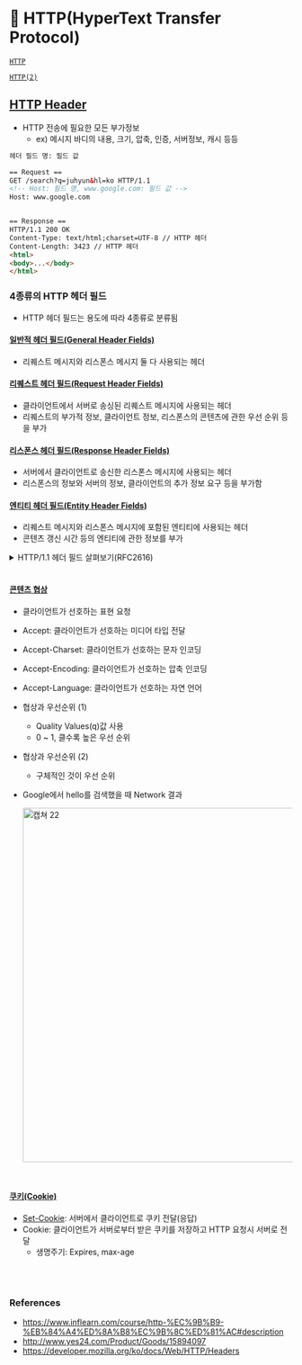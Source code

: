 # 📝 HTTP(HyperText Transfer Protocol)
[`HTTP`](https://github.com/JuHyun419/study/blob/master/computer-science/HTTP.md)

[`HTTP(2)`](https://github.com/JuHyun419/study/blob/master/computer-science/HTTP(2).md)


## [HTTP Header](https://developer.mozilla.org/ko/docs/Web/HTTP/Headers)
- HTTP 전송에 필요한 모든 부가정보
    - ex) 메시지 바디의 내용, 크기, 압축, 인증, 서버정보, 캐시 등등

```html
헤더 필드 명: 필드 값

== Request ==
GET /search?q=juhyun&hl=ko HTTP/1.1
<!-- Host: 필드 명, www.google.com: 필드 값 -->
Host: www.google.com 


== Response ==
HTTP/1.1 200 OK
Content-Type: text/html;charset=UTF-8 // HTTP 헤더
Content-Length: 3423 // HTTP 헤더
<html>
<body>...</body>
</html>
```

### 4종류의 HTTP 헤더 필드
- HTTP 헤더 필드는 용도에 따라 4종류로 분류됨

#### [일반적 헤더 필드(General Header Fields)](https://developer.mozilla.org/ko/docs/Glossary/General_header)
- 리퀘스트 메시지와 리스폰스 메시지 둘 다 사용되는 헤더

#### [리퀘스트 헤더 필드(Request Header Fields)](https://developer.mozilla.org/ko/docs/Glossary/Request_header)
- 클라이언트에서 서버로 송싱된 리퀘스트 메시지에 사용되는 헤더
- 리퀘스트의 부가적 정보, 클라이언트 정보, 리스폰스의 콘텐츠에 관한 우선 순위 등을 부가

#### [리스폰스 헤더 필드(Response Header Fields)](https://developer.mozilla.org/ko/docs/Glossary/Response_header)
- 서버에서 클라이언트로 송신한 리스폰스 메시지에 사용되는 헤더
- 리스폰스의 정보와 서버의 정보, 클라이언트의 추가 정보 요구 등을 부가함

#### [엔티티 헤더 필드(Entity Header Fields)](https://developer.mozilla.org/ko/docs/Glossary/Entity_header)
- 리퀘스트 메시지와 리스폰스 메시지에 포함된 엔티티에 사용되는 헤더
- 콘텐츠 갱신 시간 등의 엔티티에 관한 정보를 부가


<details>
  <summary>HTTP/1.1 헤더 필드 살펴보기(RFC2616)</summary>

#### 일반적 헤더 필드(General Header Fields)
|헤더 필드 명|설명|
|----|-------------|
|[Cache-Control](https://developer.mozilla.org/ko/docs/Web/HTTP/Headers/Cache-Control)|캐싱 동작 지정|
|Connection|Hop-by-hop 헤더, 커넥션 관리|
|Date|메시지 생성 날짜|
|Pragma|메시지 제어|
|Trailer|메시지의 끝에 있는 헤더의 알람|
|Transfer-Encoding|메시지 바디의 전송 코딩 형식 지정|
|Upgrade|다른 프로토콜에 업그레이드|
|Via|프록시 서버에 관한 정보|
|Warning|에러 통지|

<br>

#### 리퀘스트 헤더 필드(Request Header Fields)
|헤더 필드 명|설명|
|----|-------------|
|Accept|유저 에이전트가 처리 가능한 미디어 타입|
|Accept-Charset|문자셋 우선 순위|
|Accept-Encoding|콘텐츠 인코딩 우선 순위|
|Accept-Language|언어(자연어) 우선 순위|
|Authorization|웹 인증을 위한 정보|
|Expect|서버에 대한 특정 동작의 기대|
|From|유저의 메일 주소|
|Host|요구된 리소스의 호스트|
|If-Match|엔티티 태그의 비교(캐싱)|
|If-None-Match|엔티티 태그의 비교(If-Match 반대, 캐싱)|
|If-Modified-Since|리소스의 갱신 시간 비교(캐싱)|
|If-Unmodified-Since|리소스의 갱신 시간 비교(If-Modified-Since 반대, 캐싱)|
|If-Range|리소스가 갱신되지 않은 경우 엔티티 바이트 범위의 요구를 송신|
|Max-Forwards|최대 전송 홉 수|
|Range|엔티티 바이트 범위 요구|
|[Referer](https://developer.mozilla.org/ko/docs/Web/HTTP/Headers/Referer)|현재 요청된 페이지의 링크 이전의 웹 페이지 주소<br>ex) Referer: https://developer.mozilla.org/en-US/docs/Web/JavaScript|
|TE|전송 인코딩의 우선 순위|
|User-Agent|HTTP 클라이언트의 정보|

<br>

#### 리스폰스 헤더 필드(Response Header Fields)
|헤더 필드 명|설명|
|----|-------------|
|Accept-Ranges|바이트 단위의 요구를 수신할 수 있는지 없는지 여부|
|Age|리소스의 지정 경과 시간|
|[ETag](https://developer.mozilla.org/ko/docs/Web/HTTP/Headers/ETag)|리소스의 버전을 식별하는 고유한 문자열 검사기|
|[Location](https://developer.mozilla.org/en-US/docs/Web/HTTP/Headers/Location)|페이지를 리다이렉션할 URL을 나타냄|
|Proxy-Authenticate|프록시 서버의 클라이언트 인증을 위한 정보|
|Retry-After|리퀘스트 재시행의 타이밍 요구|
|Server|HTTP 서버 정보|
|Vary|프록시 서버에 대한 캐시 관리 정보|
|WWW-Authenticate|서버의 클라이언트 인증을 위한 정보|

<br>

#### 엔티티 헤더 필드(Entity Header Fields)
|헤더 필드 명|설명|
|----|-------------|
|Allow|리소스가 제공하는 HTTP 메소드|
|Content-Encoding|엔티티 바디에 적용되는 콘텐츠 인코딩|
|Content-Language|엔티티의 자연어|
|Content-Length|엔티티 바디의 사이즈(단위: 바이트)|
|Content-Location|리소스에 대응하는 대체 URI|
|Content-MD5|엔티티 바디의 메시지 다이제스트|
|Content-Range|엔티티 바디의 범위 위치|
|[Content-Type](https://developer.mozilla.org/ko/docs/Web/HTTP/Headers/Content-Type)|엔티티 바디의 미디어 타입|
|Expires|엔티티 바디의 유효기간 날짜|
|[Last-Modified](https://developer.mozilla.org/ko/docs/Web/HTTP/Headers/Last-Modified)|리소스의 최종 갱신 날짜|

http://www.yes24.com/Product/Goods/15894097
</details>

<br>

#### [콘텐츠 협상](https://developer.mozilla.org/en-US/docs/Web/HTTP/Content_negotiation)
- 클라이언트가 선호하는 표현 요청
- Accept: 클라이언트가 선호하는 미디어 타입 전달
- Accept-Charset: 클라이언트가 선호하는 문자 인코딩
- Accept-Encoding: 클라이언트가 선호하는 압축 인코딩
- Accept-Language: 클라이언트가 선호하는 자연 언어

- 협상과 우선순위 (1)
  - Quality Values(q)값 사용
  - 0 ~ 1, 클수록 높은 우선 순위
  
- 협상과 우선순위 (2)
  - 구체적인 것이 우선 순위
- Google에서 hello를 검색했을 때 Network 결과  

  <img width="630" alt="캡쳐 22" src="https://user-images.githubusercontent.com/50076031/103978159-3208b680-51be-11eb-8079-63cc65eb8ec5.PNG">

<br>

#### [쿠키(Cookie)](https://developer.mozilla.org/ko/docs/Web/HTTP/Headers/Cookie)
- [Set-Cookie](https://developer.mozilla.org/ko/docs/Web/HTTP/Headers/Set-Cookie): 서버에서 클라이언트로 쿠키 전달(응답)
- Cookie: 클라이언트가 서버로부터 받은 쿠키를 저장하고 HTTP 요청시 서버로 전달
  - 생명주기: Expires, max-age 
  
<br><br>

### References
- https://www.inflearn.com/course/http-%EC%9B%B9-%EB%84%A4%ED%8A%B8%EC%9B%8C%ED%81%AC#description
- http://www.yes24.com/Product/Goods/15894097
- https://developer.mozilla.org/ko/docs/Web/HTTP/Headers